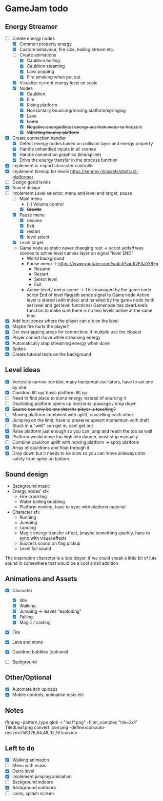 # GameJam todo

## Energy Streamer
    
- [ ] Create energy nodes
    - [x] Common property energy
    - [x] Custom behaviour, fire size, boiling stream etc.
    - [ ] Create animations
        - [x] Cauldron boiling
        - [x] Cauldron steaming
        - [x] Lava popping
        - [x] Fire smoking when put out
    - [x] Visualize current energy level on scale
    - [x] Nodes
        - [x] Cauldron
        - [x] Fire
        - [x] Rising platform
        - [x] Horizontally bouncing/moving platform/springing
        - [x] Lava
        - [x] ~~Lamp~~
        - [x] ~~Negative energy/direct energy out from water to freeze it~~
        - [x] ~~Vibrating bouncy platform~~
- [x] Create connection handler
    - [x] Detect energy nodes based on collision layer and energy property
    - [x] Handle unhandled inputs in all scenes
    - [x] Handle connection graphics (line/spline)
    - [x] Drive the energy transfer in the process function
- [x] Implement or import character controller
- [x] Implement tilemap for levels https://kenney.nl/assets/abstract-platformer
- [ ] Design good levels
- [x] Sound design
- [ ] Implement Level selector, menu and level end target, pause
    - [ ] Main menu
        - [-] Volume control
        - [x] ~~Credits~~
    - [x] Pause menu
        - [x] resume
        - [x] Exit
        - [x] restart
        - [x] level select
    - [x] Level target
    - Game node as static never changing root -> script adds/frees scenes to active level canvas layer on signal "level END"
        - World background
        - Pause menu -> https://www.youtube.com/watch?v=Jf7F3JhY9Fg
            - Resume
            - Restart
            - Select level
            - Exit
        - Active level / menu scene -> This managed by the game node script
    End of level flag/sth sends signal to Game node
    Active level is stored (with index) and handled by the game node (with set level and get level functions)
    Gamenode has clearLevels function to make sure there is no two levels active at the same time
- [x] Add hurt zones where the player can die on the level
- [x] Maybe fire hurts the player?
- [x] Get overlapping areas for connection: if multiple use the closest
- [x] Player cannot move while streaming energy
- [x] Automatically stop streaming energy when done
- [x] Spikes
- [x] Create tutorial texts on the background

## Level ideas
- [x] Vertically narrow corridor, many horizontal oscillators, have to set one by one
- [x] Cauldron lift up/ basic platform lift up
- [ ] Need to find place to dump energy instead of sourcing it
- [ ] Oscillating platform opens up horizontal passage / drop down
- [x] ~~Source can only be one that the player is touching?~~
- [ ] Moving platform combined with uplift, cancelling each other
- [x] Jumping on the limit, have to preserve upwart momentum with draft
- [ ] Stuck in a "well" can get in, cant get out
- [x] Raise platform just enough so you can jump and reach the top as well
- [x] Platform would move too high into danger, must stop manually
- [ ] Combine cauldron uplift with moving platform -> spiky platform
- [x] Array of cauldrons and float through it
- [x] Drop down but it needs to be slow so you can move sideways into safety from spike on bottom

## Sound design
- Background music
- Energy nodes' sfx
    - Fire crackling
    - Water boiling bubbling
    - Platform moving, have to sync with platform material
- Character sfx
    - Running
    - Jumping
    - Landing
    - Magic energy transfer effect, (maybe something sparkly, have to sync with visual effect)
    - Success sound on flag pickup
    - Level fail sound

The inspiration character is a lute player, if we could sneak a little bit of lute sound in somewhere that would be a cool small addition

## Animations and Assets
- [x] Character
    - [x] Idle
    - [x] Walking
    - [x] Jumping -> leaves "exploding"
    - [x] Falling
    - [x] Magic / casting
- [x] Fire
- [x] Lava and stone
- [x] Cauldron bubbles (optional)
- [ ] Background



## Other/Optional

- [x] Automate itch uploads
- [x] Mobile controls, animation tests etc

## Notes
ffmpeg -pattern_type glob -i "leaf*.png" -filter_complex "tile=2x1" TiledLeaf.png
convert Icon.png -define icon:auto-resize=256,128,64,48,32,16 Icon.ico


## Left to do
- [x] Walking animation
- [ ] Menu with music
- [x] Outro level
- [x] Implement jumping animation
- [ ] Background indoors
- [x] Background outdoors
- [ ] Icons, splash screen